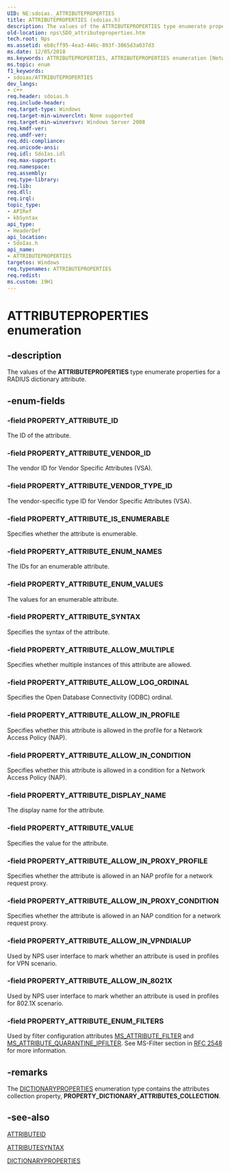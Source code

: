 ```yaml
---
UID: NE:sdoias._ATTRIBUTEPROPERTIES
title: ATTRIBUTEPROPERTIES (sdoias.h)
description: The values of the ATTRIBUTEPROPERTIES type enumerate properties for a RADIUS dictionary attribute.
old-location: nps\SDO_attributeproperties.htm
tech.root: Nps
ms.assetid: eb8cff95-4ea3-446c-893f-3065d3a037d3
ms.date: 12/05/2018
ms.keywords: ATTRIBUTEPROPERTIES, ATTRIBUTEPROPERTIES enumeration [Network Policy Server], PROPERTY_ATTRIBUTE_ALLOW_IN_8021X, PROPERTY_ATTRIBUTE_ALLOW_IN_CONDITION, PROPERTY_ATTRIBUTE_ALLOW_IN_PROFILE, PROPERTY_ATTRIBUTE_ALLOW_IN_PROXY_CONDITION, PROPERTY_ATTRIBUTE_ALLOW_IN_PROXY_PROFILE, PROPERTY_ATTRIBUTE_ALLOW_IN_VPNDIALUP, PROPERTY_ATTRIBUTE_ALLOW_LOG_ORDINAL, PROPERTY_ATTRIBUTE_ALLOW_MULTIPLE, PROPERTY_ATTRIBUTE_DISPLAY_NAME, PROPERTY_ATTRIBUTE_ENUM_FILTERS, PROPERTY_ATTRIBUTE_ENUM_NAMES, PROPERTY_ATTRIBUTE_ENUM_VALUES, PROPERTY_ATTRIBUTE_ID, PROPERTY_ATTRIBUTE_IS_ENUMERABLE, PROPERTY_ATTRIBUTE_SYNTAX, PROPERTY_ATTRIBUTE_VALUE, PROPERTY_ATTRIBUTE_VENDOR_ID, PROPERTY_ATTRIBUTE_VENDOR_TYPE_ID, _sdo_attributeproperties, nps.SDO_attributeproperties, sdo.attributeproperties, sdoias/ATTRIBUTEPROPERTIES, sdoias/PROPERTY_ATTRIBUTE_ALLOW_IN_8021X, sdoias/PROPERTY_ATTRIBUTE_ALLOW_IN_CONDITION, sdoias/PROPERTY_ATTRIBUTE_ALLOW_IN_PROFILE, sdoias/PROPERTY_ATTRIBUTE_ALLOW_IN_PROXY_CONDITION, sdoias/PROPERTY_ATTRIBUTE_ALLOW_IN_PROXY_PROFILE, sdoias/PROPERTY_ATTRIBUTE_ALLOW_IN_VPNDIALUP, sdoias/PROPERTY_ATTRIBUTE_ALLOW_LOG_ORDINAL, sdoias/PROPERTY_ATTRIBUTE_ALLOW_MULTIPLE, sdoias/PROPERTY_ATTRIBUTE_DISPLAY_NAME, sdoias/PROPERTY_ATTRIBUTE_ENUM_FILTERS, sdoias/PROPERTY_ATTRIBUTE_ENUM_NAMES, sdoias/PROPERTY_ATTRIBUTE_ENUM_VALUES, sdoias/PROPERTY_ATTRIBUTE_ID, sdoias/PROPERTY_ATTRIBUTE_IS_ENUMERABLE, sdoias/PROPERTY_ATTRIBUTE_SYNTAX, sdoias/PROPERTY_ATTRIBUTE_VALUE, sdoias/PROPERTY_ATTRIBUTE_VENDOR_ID, sdoias/PROPERTY_ATTRIBUTE_VENDOR_TYPE_ID
ms.topic: enum
f1_keywords:
- sdoias/ATTRIBUTEPROPERTIES
dev_langs:
- c++
req.header: sdoias.h
req.include-header: 
req.target-type: Windows
req.target-min-winverclnt: None supported
req.target-min-winversvr: Windows Server 2008
req.kmdf-ver: 
req.umdf-ver: 
req.ddi-compliance: 
req.unicode-ansi: 
req.idl: SdoIas.idl
req.max-support: 
req.namespace: 
req.assembly: 
req.type-library: 
req.lib: 
req.dll: 
req.irql: 
topic_type:
- APIRef
- kbSyntax
api_type:
- HeaderDef
api_location:
- SdoIas.h
api_name:
- ATTRIBUTEPROPERTIES
targetos: Windows
req.typenames: ATTRIBUTEPROPERTIES
req.redist: 
ms.custom: 19H1
---
```


# ATTRIBUTEPROPERTIES enumeration


## -description


The values of the 
<b>ATTRIBUTEPROPERTIES</b> type enumerate properties for a RADIUS dictionary attribute.


## -enum-fields




### -field PROPERTY_ATTRIBUTE_ID

The ID of the attribute.


### -field PROPERTY_ATTRIBUTE_VENDOR_ID

The vendor ID for Vendor Specific Attributes (VSA).


### -field PROPERTY_ATTRIBUTE_VENDOR_TYPE_ID

The vendor-specific type ID for Vendor Specific Attributes (VSA).


### -field PROPERTY_ATTRIBUTE_IS_ENUMERABLE

Specifies whether the attribute is enumerable.


### -field PROPERTY_ATTRIBUTE_ENUM_NAMES

The IDs for an enumerable attribute.


### -field PROPERTY_ATTRIBUTE_ENUM_VALUES

The values for an enumerable attribute.


### -field PROPERTY_ATTRIBUTE_SYNTAX

Specifies the syntax of the attribute.


### -field PROPERTY_ATTRIBUTE_ALLOW_MULTIPLE

Specifies whether multiple instances of this attribute are allowed.


### -field PROPERTY_ATTRIBUTE_ALLOW_LOG_ORDINAL

Specifies the Open Database Connectivity (ODBC) ordinal.


### -field PROPERTY_ATTRIBUTE_ALLOW_IN_PROFILE

Specifies whether this attribute is allowed in the profile for a Network Access Policy (NAP).


### -field PROPERTY_ATTRIBUTE_ALLOW_IN_CONDITION

Specifies whether this attribute is allowed in a condition for a Network Access Policy (NAP).


### -field PROPERTY_ATTRIBUTE_DISPLAY_NAME

The display name for the attribute.


### -field PROPERTY_ATTRIBUTE_VALUE

Specifies the value for the attribute.


### -field PROPERTY_ATTRIBUTE_ALLOW_IN_PROXY_PROFILE

Specifies whether the attribute is allowed in an NAP profile for a network request proxy.


### -field PROPERTY_ATTRIBUTE_ALLOW_IN_PROXY_CONDITION

Specifies whether the attribute is allowed in an NAP condition for a network request proxy.


### -field PROPERTY_ATTRIBUTE_ALLOW_IN_VPNDIALUP

Used by NPS user interface to mark whether an attribute is used in profiles for VPN scenario.


### -field PROPERTY_ATTRIBUTE_ALLOW_IN_8021X

Used by NPS user interface to mark whether an attribute is used in profiles for 802.1X scenario.


### -field PROPERTY_ATTRIBUTE_ENUM_FILTERS

Used by filter configuration attributes <a href="https://docs.microsoft.com/windows/desktop/api/sdoias/ne-sdoias-attributeid">MS_ATTRIBUTE_FILTER</a> and <a href="https://docs.microsoft.com/windows/desktop/api/sdoias/ne-sdoias-attributeid">MS_ATTRIBUTE_QUARANTINE_IPFILTER</a>. See MS-Filter section in <a href="Http://go.microsoft.com/fwlink/p/?linkid=90366">RFC 2548</a> for more information.


## -remarks



The 
<a href="https://docs.microsoft.com/windows/desktop/api/sdoias/ne-sdoias-dictionaryproperties">DICTIONARYPROPERTIES</a> enumeration type contains the attributes collection property, <b>PROPERTY_DICTIONARY_ATTRIBUTES_COLLECTION</b>.




## -see-also




<a href="https://docs.microsoft.com/windows/desktop/api/sdoias/ne-sdoias-attributeid">ATTRIBUTEID</a>



<a href="https://docs.microsoft.com/windows/desktop/api/sdoias/ne-sdoias-attributesyntax">ATTRIBUTESYNTAX</a>



<a href="https://docs.microsoft.com/windows/desktop/api/sdoias/ne-sdoias-dictionaryproperties">DICTIONARYPROPERTIES</a>
 

 

